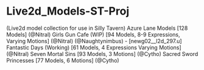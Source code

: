 # Live2d_Models-ST-Proj
(Live2d model collection for use in Silly Tavern)
Azure Lane Models [128 Models] (@Nitral)
Girls Gun Cafe (WIP) [94 Models, 8-9 Expressions, Varying Motions] (@Nitral) (@Naughtynimbus) - [newg02__l2d_297.u]
Fantastic Days (Working) [61 Models, 4 Expressions Varying Motions] (@Nitral)
Seven Mortal Sins [93 Models, 3 Motions] (@Cytho) 
Sacred Sword Princesses [77 Models, 6 Motions] (@Cytho)
